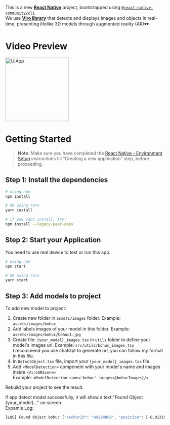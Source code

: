 This is a new [**React Native**](https://reactnative.dev) project, bootstrapped using [`@react-native-community/cli`](https://github.com/react-native-community/cli).\
We use [**Viro library**](https://github.com/viromedia/viro) that detects and displays images and objects in real-time, presenting lifelike 3D models through augmented reality (AR)🕶️

# Video Preview

<img align="center" width="200" alt="UIApp" src="./assets/videos/detect_object.gif">

# Getting Started

> **Note**: Make sure you have completed the [React Native - Environment Setup](https://reactnative.dev/docs/environment-setup) instructions till "Creating a new application" step, before proceeding.

## Step 1: Install the dependencies

```bash
# using npm
npm install

# OR using Yarn
yarn install

# if you cant install, try:
npm install --legacy-peer-deps
```

## Step 2: Start your Application

You need to use real device to test or run this app.

```bash
# using npm
npm start

# OR using Yarn
yarn start
```

## Step 3: Add models to project

To add new model to project:

1. Create new folder in `assets/images` folder. Example: `assets/images/bohuc`
2. Add labels images of your model in this folder. Example: `assets/images/bohuc/bohuc1.jpg`
4. Create file: `{your_model}_images.tsx` in `utils` folder to define your model's images url. Example: `src/utils/bohuc_images.tsx`\
   I recommend you use chatGpt to generate url, you can follow my format in this file.
5. In `DetectObject.tsx` file, import your `{your_model}_images.tsx` file.
6. Add `<ModelDetection>` component with your model's name and images inside `<ViroARScene>`\
   Example: `<ModelDetection name='bohuc' images={bohucImages}/>`

Rebuild your project to see the result.

If app detect model successfully, it will show a text "Found Object {your_model}..." on screen.\
Expamle Log:

```bash
[LOG] Found Object bohuc {"anchorId": "49264808", "position": [-0.01319042220711708, -0.3073541224002838, -0.43637239933013916], "rotation": [36.71136178875351, -13.227428870237672, 24.101736335548186], "scale": [1, 1, 1], "trackingMethod": "tracking", "type": "image"}
```
